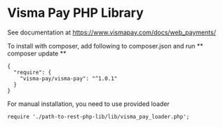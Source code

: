 Visma Pay PHP Library
=

See documentation at https://www.vismapay.com/docs/web_payments/

To install with composer, add following to composer.json and run ** composer update **

    {
      "require": {
        "visma-pay/visma-pay": "^1.0.1"
      }
    }

For manual installation, you need to use provided loader

    require './path-to-rest-php-lib/lib/visma_pay_loader.php';
